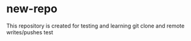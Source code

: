 # new-repo
This repository is created for testing and learning git
clone and remote writes/pushes
test
